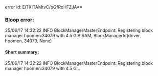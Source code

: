 error id: EiTXITAMtvC/bGfRoHFZJA==
### Bloop error:

25/06/17 14:32:22 INFO BlockManagerMasterEndpoint: Registering block manager hpomen:34079 with 4.5 GiB RAM, BlockManagerId(driver, hpomen, 34079, None)
#### Short summary: 

25/06/17 14:32:22 INFO BlockManagerMasterEndpoint: Registering block manager hpomen:34079 with 4.5 G...